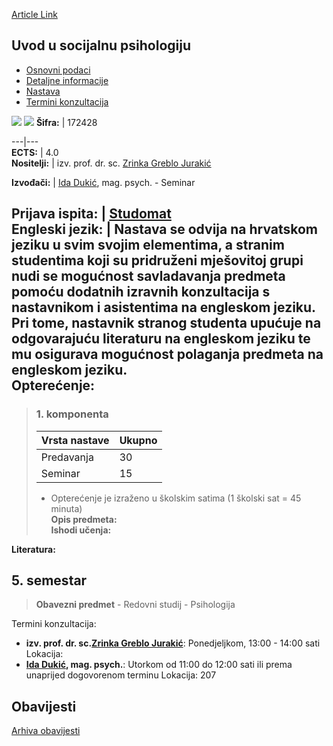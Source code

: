 [Article Link](https://www.fhs.hr/predmet/uusp_a)

## Uvod u socijalnu psihologiju
  * [Osnovni podaci](https://www.fhs.hr/predmet/uusp_a#v1id-904886_632345_1_0 "Osnovni podaci")
  * [Detaljne informacije](https://www.fhs.hr/predmet/uusp_a#v1id-904886_632345_1_1 "Detaljne informacije")
  * [Nastava](https://www.fhs.hr/predmet/uusp_a#v1id-904886_632345_1_2 "Nastava")
  * [Termini konzultacija](https://www.fhs.hr/predmet/uusp_a#v1id-904886_632345_1_3 "Termini konzultacija")


[![](https://www.fhs.hr/img/flags/gif/hr.gif)](https://www.fhs.hr/predmet/uusp_a) [![](https://www.fhs.hr/img/flags/gif/gb.gif)](https://www.fhs.hr/en/course/itsp_a)
**Šifra:** |  172428  
  
---|---  
**ECTS:** |  4.0   
**Nositelji:** |  izv. prof. dr. sc. [Zrinka Greblo Jurakić](https://www.fhs.hr/djelatnik/zrinka.greblo_jurakic)   
  
**Izvođači:** |  [Ida Dukić](https://www.fhs.hr/djelatnik/ida.dukic), mag. psych. - Seminar  
  
**Prijava ispita:** |  [Studomat](http://www.isvu.hr/studomat)  
**Engleski jezik:** |  Nastava se odvija na hrvatskom jeziku u svim svojim elementima, a stranim studentima koji su pridruženi mješovitoj grupi nudi se mogućnost savladavanja predmeta pomoću dodatnih izravnih konzultacija s nastavnikom i asistentima na engleskom jeziku. Pri tome, nastavnik stranog studenta upućuje na odgovarajuću literaturu na engleskom jeziku te mu osigurava mogućnost polaganja predmeta na engleskom jeziku.   
**Opterećenje:**  
---  
> ### 1. komponenta
> | Vrsta nastave | Ukupno  
> ---|---  
> Predavanja | 30  
> Seminar | 15  
> * Opterećenje je izraženo u školskim satima (1 školski sat = 45 minuta)   
**Opis predmeta:**  
> **Ishodi učenja:**  

  
**Literatura:**  

  
**5. semestar**  
---  
> **Obavezni predmet** - Redovni studij - Psihologija  
>   
Termini konzultacija: 
  * **izv. prof. dr. sc.[Zrinka Greblo Jurakić](https://www.fhs.hr/djelatnik/zrinka.greblo_jurakic)**: 
Ponedjeljkom, 13:00 - 14:00 sati
Lokacija: 
  * **[Ida Dukić](https://www.fhs.hr/djelatnik/ida.dukic), mag. psych.**: 
Utorkom od 11:00 do 12:00 sati ili prema unaprijed dogovorenom terminu
Lokacija: 207 


## Obavijesti
[Arhiva obavijesti](https://www.fhs.hr/predmet/uusp_a?@=20x1p#news_112488 "Arhiva obavijesti")
